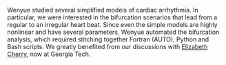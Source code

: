Wenyue studied several simplified models of cardiac arrhythmia. In particular, we were interested in the bifurcation scenarios that lead from a regular to an irregular heart beat. Since even the simple models are highly nonlinear and have several parameters, Wenyue automated the bifurcation analysis, which required stitching together Fortran (AUTO), Python and Bash scripts. We greatly benefited from our discussions with <a href="https://faculty.cc.gatech.edu/~echerry/">Elizabeth Cherry</a>, now at Georgia Tech. 